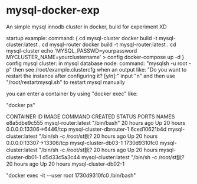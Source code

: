 # mysql-docker-exp
An simple mysql innodb cluster in docker, build for experiment XD

startup example:
command:
{
  cd mysql-cluster
  docker build -t mysql-cluster:latest .
  cd mysql-router
  docker build -t mysql-router:latest .
  cd mysql-cluster
  echo 'MYSQL_PASSWD=yourpassword
MYCLUSTER_NAME=yourclustername' > config
  docker-compose up -d
}
config mysql cluster:
  in mysql database node:
    command: "mysqlsh -u root -p" 
    then see /root/example.clustercfg
    when an output like: "Do you want to restart the instance after configuring it? [y/n]:"
    input "n"
    and then use "/root/restartmysql.sh" to restart mysql manually

you can enter a container by using "docker exec" like:

"docker ps"

CONTAINER ID   IMAGE                  COMMAND                  CREATED        STATUS        PORTS                      NAMES
e8a5dbe9c555   mysql-router:latest    "/bin/bash"               20 hours ago   Up 20 hours   0.0.0.0:13306->6446/tcp    mysql-cluster-dbrouter-1
6ced10621b4d   mysql-cluster:latest   "/bin/sh -c /root/st鈥?   20 hours ago   Up 20 hours   0.0.0.0:13307->13306/tcp   mysql-cluster-db03-1
1730d9310fc0   mysql-cluster:latest   "/bin/sh -c /root/st鈥?   20 hours ago   Up 20 hours                              mysql-cluster-db01-1
d5d33c5a3c44   mysql-cluster:latest   "/bin/sh -c /root/st鈥?   20 hours ago   Up 20 hours                              mysql-cluster-db02-1

"docker exec -it --user root 1730d9310fc0 /bin/bash"




